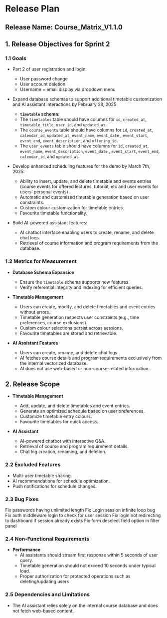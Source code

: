 # Release Plan

## Release Name: Course_Matrix_V1.1.0

## 1. Release Objectives for Sprint 2

### 1.1 Goals

- Part 2 of user registration and login:

  - User password change
  - User account deletion
  - Username + email display via dropdown menu

- Expand database schemas to support additional timetable customization and AI assistant interactions by February 28, 2025

  - **`timetable` schema**:
  - The `timetables` table should have columns for `id`, `created_at`, `timetable_title`, `user_id`, and `updated_at`.
  - The `course_events` table should have columns for `id`, `created_at`, `calendar_id`, `updated_at`, `event_name`, `event_date` , `event_start`, `event_end`, `event_description`, and `offering_id`.
  - The `user_events` table should have columns for `id`, `created_at`, `event_name`, `event_description`, `event_date` , `event_start`, `event_end`, `calendar_id`, and `updated_at`.

- Develop enhanced scheduling features for the demo by March 7th, 2025:

  - Ability to insert, update, and delete timetable and events entries (course events for offered lectures, tutorial, etc and user events for users’ personal events) .
  - Automatic and customized timetable generation based on user constraints.
  - Custom colour customization for timetable entries.
  - Favourite timetable functionality.

- Build AI-powered assistant features:
  - AI chatbot interface enabling users to create, rename, and delete chat logs.
  - Retrieval of course information and program requirements from the database.

### 1.2 Metrics for Measurement

- **Database Schema Expansion**

  - Ensure the `timetable` schema supports new features.
  - Verify referential integrity and indexing for efficient queries.

- **Timetable Management**

  - Users can create, modify, and delete timetables and event entries without errors.
  - Timetable generation respects user constraints (e.g., time preferences, course exclusions).
  - Custom colour selections persist across sessions.
  - Favourite timetables are stored and retrievable.

- **AI Assistant Features**
  - Users can create, rename, and delete chat logs.
  - AI fetches course details and program requirements exclusively from the internal vectorized database.
  - AI does not use web-based or non-course-related information.

## 2. Release Scope

- **Timetable Management**

  - Add, update, and delete timetables and event entries.
  - Generate an optimized schedule based on user preferences.
  - Customize timetable entry colours.
  - Favourite timetables for quick access.

- **AI Assistant**
  - AI-powered chatbot with interactive Q&A.
  - Retrieval of course and program requirement details.
  - Chat log creation, renaming, and deletion.

### 2.2 Excluded Features

- Multi-user timetable sharing.
- AI recommendations for schedule optimization.
- Push notifications for schedule changes.

### 2.3 Bug Fixes

Fix passwords having unlimited length
Fix Login session infinite loop bug
Fix auth middleware login to check for user session
Fix login not redirecting to dashboard if session already exists
Fix form deselect field option in filter panel

### 2.4 Non-Functional Requirements

- **Performance**
  - AI assistants should stream first response within 5 seconds of user query.
  - Timetable generation should not exceed 10 seconds under typical load.
  - Proper authorization for protected operations such as deleting/updating users

### 2.5 Dependencies and Limitations

- The AI assistant relies solely on the internal course database and does not fetch web-based content.
